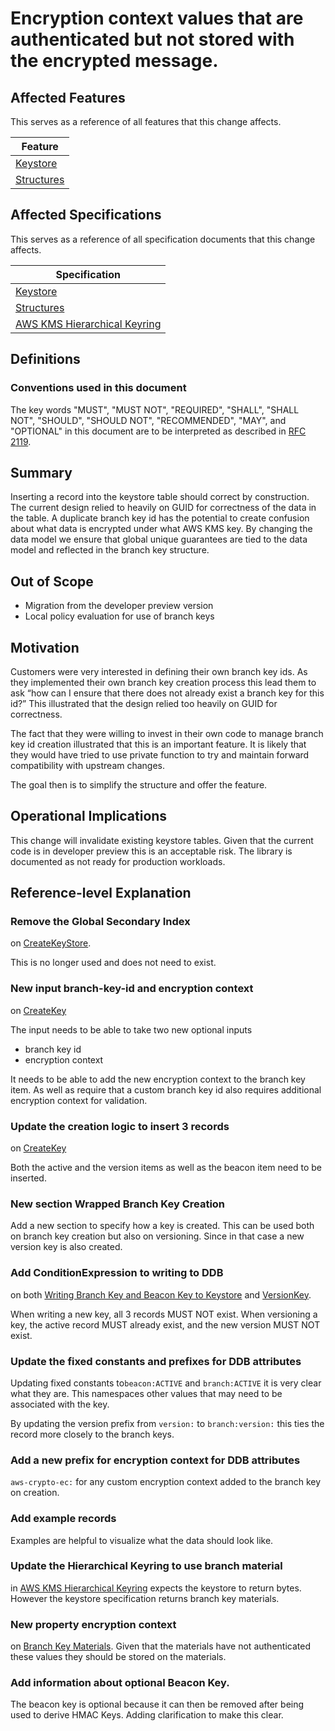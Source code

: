 [//]: # "Copyright Amazon.com Inc. or its affiliates. All Rights Reserved."
[//]: # "SPDX-License-Identifier: CC-BY-SA-4.0"

# Encryption context values that are authenticated but not stored with the encrypted message.

## Affected Features

This serves as a reference of all features that this change affects.

| Feature                                         |
| ----------------------------------------------- |
| [Keystore](../../framework/branch-key-store.md)        |
| [Structures](../../framework/structures.md)     |

## Affected Specifications

This serves as a reference of all specification documents that this change affects.

| Specification                                                                           |
| ----------------------------------------------------------------------------------------|
| [Keystore](../../framework/branch-key-store.md)                                                |
| [Structures](../../framework/structures.md)                                             |
| [AWS KMS Hierarchical Keyring](../../framework/aws-kms/aws-kms-hierarchical-keyring.md) |

## Definitions

### Conventions used in this document

The key words
"MUST", "MUST NOT", "REQUIRED", "SHALL", "SHALL NOT",
"SHOULD", "SHOULD NOT", "RECOMMENDED", "MAY", and "OPTIONAL"
in this document are to be interpreted as described in
[RFC 2119](https://tools.ietf.org/html/rfc2119).

## Summary

Inserting a record into the keystore table should correct by construction.
The current design relied to heavily on GUID for correctness of the data in the table.
A duplicate branch key id has the potential to create confusion
about what data is encrypted under what AWS KMS key.
By changing the data model we ensure that global unique guarantees
are tied to the data model and reflected in the branch key structure.

## Out of Scope

- Migration from the developer preview version
- Local policy evaluation for use of branch keys

## Motivation

Customers were very interested in defining their own branch key ids.
As they implemented their own branch key creation process
this lead them to ask
“how can I ensure that there does not already exist a branch key for this id?”
This illustrated that the design relied too heavily on GUID for correctness.

The fact that they were willing to invest in their own code
to manage branch key id creation illustrated that this is an important feature.
It is likely that they would have tried to use private function
to try and maintain forward compatibility with upstream changes.

The goal then is to simplify the structure and offer the feature.

## Operational Implications

This change will invalidate existing keystore tables.
Given that the current code is in developer preview
this is an acceptable risk.
The library is documented as not ready for production workloads.

## Reference-level Explanation

### Remove the Global Secondary Index

on [CreateKeyStore](../../framework/branch-key-store.md#createkey).

This is no longer used and does not need to exist.

### New input branch-key-id and encryption context

on [CreateKey](../../framework/branch-key-store.md#createkey)

The input needs to be able to take two new optional inputs
- branch key id
- encryption context

It needs to be able to add the new encryption context
to the branch key item.
As well as require that a custom branch key id
also requires additional encryption context for validation.

### Update the creation logic to insert 3 records

on [CreateKey](../../framework/branch-key-store.md#createkey)

Both the active and the version items as well as the beacon item
need to be inserted.

### New section Wrapped Branch Key Creation

Add a new section to specify how a key is created.
This can be used both on branch key creation
but also on versioning.
Since in that case a new version key is also created.

### Add ConditionExpression to writing to DDB

on both [Writing Branch Key and Beacon Key to Keystore](../../framework/branch-key-store.md#writing-branch-key-and-beacon-key-to-keystore)
and [VersionKey](../../framework/branch-key-store.md#versionkey).

When writing a new key, all 3 records MUST NOT exist.
When versioning a key, the active record MUST already exist,
and the new version MUST NOT exist.

### Update the fixed constants and prefixes for DDB attributes

Updating fixed constants to`beacon:ACTIVE` and `branch:ACTIVE`
it is very clear what they are.
This namespaces other values that may need to be associated with the key.

By updating the version prefix from `version:` to `branch:version:`
this ties the record more closely to the branch keys.

### Add a new prefix for encryption context for DDB attributes

`aws-crypto-ec:` for any custom encryption context added to the branch key on creation.

### Add example records

Examples are helpful to visualize what the data should look like.

### Update the Hierarchical Keyring to use branch material

in [AWS KMS Hierarchical Keyring](../../framework/aws-kms/aws-kms-hierarchical-keyring.md#query-branch-keystore-onencrypt)
expects the keystore to return bytes.
However the keystore specification returns branch key materials.

### New property encryption context

on [Branch Key Materials](../../framework/structures.md#branch-key-materials).
Given that the materials have not authenticated these values
they should be stored on the materials.

### Add information about optional Beacon Key.

The beacon key is optional
because it can then be removed
after being used to derive HMAC Keys.
Adding clarification to make this clear.